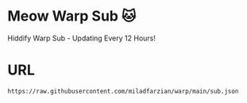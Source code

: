 # Meow Warp Sub 🐱
Hiddify Warp Sub - Updating Every 12 Hours!

# URL
```
https://raw.githubusercontent.com/miladfarzian/warp/main/sub.json
```
